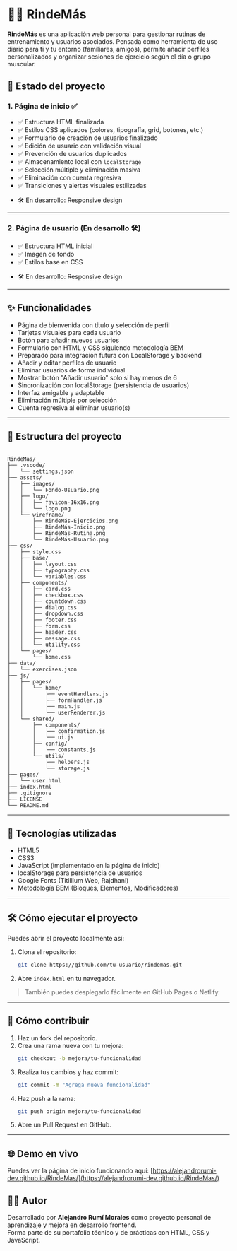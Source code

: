 # 🏋️‍♂️ RindeMás

**RindeMás** es una aplicación web personal para gestionar rutinas de entrenamiento y usuarios asociados. Pensada como herramienta de uso diario para ti y tu entorno (familiares, amigos), permite añadir perfiles personalizados y organizar sesiones de ejercicio según el día o grupo muscular.

## 🚀 Estado del proyecto

### 1. **Página de inicio ✅**

- ✅ Estructura HTML finalizada
- ✅ Estilos CSS aplicados (colores, tipografía, grid, botones, etc.)
- ✅ Formulario de creación de usuarios finalizado
- ✅ Edición de usuario con validación visual
- ✅ Prevención de usuarios duplicados
- ✅ Almacenamiento local con `localStorage`
- ✅ Selección múltiple y eliminación masiva
- ✅ Eliminación con cuenta regresiva
- ✅ Transiciones y alertas visuales estilizadas
+ 🛠️ En desarrollo: Responsive design

---

### 2. **Página de usuario (En desarrollo 🛠️)**

- ✅ Estructura HTML inicial
- ✅ Imagen de fondo
- ✅ Estilos base en CSS
+ 🛠️ En desarrollo: Responsive design

---

## ✨ Funcionalidades

- Página de bienvenida con título y selección de perfil
- Tarjetas visuales para cada usuario
- Botón para añadir nuevos usuarios
- Formulario con HTML y CSS siguiendo metodología BEM
- Preparado para integración futura con LocalStorage y backend
- Añadir y editar perfiles de usuario
- Eliminar usuarios de forma individual
- Mostrar botón "Añadir usuario" solo si hay menos de 6
- Sincronización con localStorage (persistencia de usuarios)
- Interfaz amigable y adaptable
- Eliminación múltiple por selección
- Cuenta regresiva al eliminar usuario(s)

---

## 📂 Estructura del proyecto

```plaintext

RindeMas/
├── .vscode/
│   └── settings.json
├── assets/
│   ├── images/
│   │   └── Fondo-Usuario.png
│   ├── logo/
│   │   ├── favicon-16x16.png
│   │   └── logo.png
│   └── wireframe/
│       ├── RindeMás-Ejercicios.png
│       ├── RindeMás-Inicio.png
│       ├── RindeMás-Rutina.png
│       └── RindeMás-Usuario.png
├── css/
│   ├── style.css
│   ├── base/
│   │   ├── layout.css
│   │   ├── typography.css
│   │   └── variables.css
│   ├── components/
│   │   ├── card.css
│   │   ├── checkbox.css
│   │   ├── countdown.css
│   │   ├── dialog.css
│   │   ├── dropdown.css
│   │   ├── footer.css
│   │   ├── form.css
│   │   ├── header.css
│   │   ├── message.css
│   │   └── utility.css
│   └── pages/
│       └── home.css
├── data/
│   └── exercises.json
├── js/
│   ├── pages/
│   │   └── home/
│   │       ├── eventHandlers.js
│   │       ├── formHandler.js
│   │       ├── main.js
│   │       └── userRenderer.js
│   └── shared/
│       ├── components/
│       │   ├── confirmation.js
│       │   └── ui.js
│       ├── config/
│       │   └── constants.js
│       └── utils/
│           ├── helpers.js
│           └── storage.js
├── pages/
│   └── user.html
├── index.html
├── .gitignore
├── LICENSE
└── README.md

```

---

## 🧩 Tecnologías utilizadas

- HTML5
- CSS3
- JavaScript (implementado en la página de inicio)
- localStorage para persistencia de usuarios
- Google Fonts (Titillium Web, Rajdhani)
- Metodología BEM (Bloques, Elementos, Modificadores)

---

## 🛠️ Cómo ejecutar el proyecto

Puedes abrir el proyecto localmente así:

1. Clona el repositorio:
   ```bash
   git clone https://github.com/tu-usuario/rindemas.git
   ```
2. Abre `index.html` en tu navegador.

> También puedes desplegarlo fácilmente en GitHub Pages o Netlify.

---

## 🤝 Cómo contribuir

1. Haz un fork del repositorio.
2. Crea una rama nueva con tu mejora:
   ```bash
   git checkout -b mejora/tu-funcionalidad
   ```
3. Realiza tus cambios y haz commit:
   ```bash
   git commit -m "Agrega nueva funcionalidad"
   ```
4. Haz push a la rama:
   ```bash
   git push origin mejora/tu-funcionalidad
   ```
5. Abre un Pull Request en GitHub.

---

## 🌐 Demo en vivo

Puedes ver la página de inicio funcionando aquí:
[https://alejandrorumi-dev.github.io/RindeMas/](https://alejandrorumi-dev.github.io/RindeMas/)

## 👨‍💻 Autor

Desarrollado por **Alejandro Rumí Morales** como proyecto personal de aprendizaje y mejora en desarrollo frontend.  
Forma parte de su portafolio técnico y de prácticas con HTML, CSS y JavaScript.